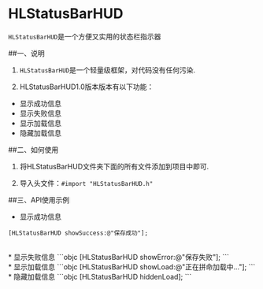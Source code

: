 # HLStatusBarHUD
`HLStatusBarHUD`是一个方便又实用的状态栏指示器

##一、说明
1. `HLStatusBarHUD`是一个轻量级框架，对代码没有任何污染.

2. HLStatusBarHUD1.0版本版本有以下功能：
* 显示成功信息
* 显示失败信息
* 显示加载信息
* 隐藏加载信息

##二、如何使用
1. 将HLStatusBarHUD文件夹下面的所有文件添加到项目中即可.

2. 导入头文件：`#import "HLStatusBarHUD.h"`

##三、API使用示例
</br>
* 显示成功信息
```objc
[HLStatusBarHUD showSuccess:@"保存成功"];
```
</br>
* 显示失败信息
```objc
[HLStatusBarHUD showError:@"保存失败"];
```
</br>
* 显示加载信息
```objc
[HLStatusBarHUD showLoad:@"正在拼命加载中..."];
```
</br>
* 隐藏加载信息
```objc
[HLStatusBarHUD hiddenLoad];
```
